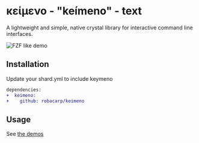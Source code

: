 # κείμενο - "keímeno" - text

A lightweight and simple, native crystal library for interactive command line interfaces.

![FZF like demo](https://i.imgur.com/fAvTkUl.gifv)

## Installation

Update your shard.yml to include keymeno

```diff
dependencies:
+  keimeno:
+    github: robacarp/keimeno
```

## Usage

See [the demos](/demo)
